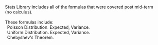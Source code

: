 Stats Library includes all of the formulas that were covered post mid-term (no calculus). <br />
<br />
These formulas include: <br />
&ensp;Poisson Distribution. Expected, Variance. <br />
&ensp;Uniform Distribution. Expected, Variance. <br />
&ensp;Chebyshev's Theorem. <br />
